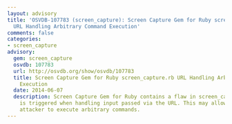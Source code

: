 ```yaml
---
layout: advisory
title: 'OSVDB-107783 (screen_capture): Screen Capture Gem for Ruby screen_capture.rb
  URL Handling Arbitrary Command Execution'
comments: false
categories:
- screen_capture
advisory:
  gem: screen_capture
  osvdb: 107783
  url: http://osvdb.org/show/osvdb/107783
  title: Screen Capture Gem for Ruby screen_capture.rb URL Handling Arbitrary Command
    Execution
  date: 2014-06-07
  description: Screen Capture Gem for Ruby contains a flaw in screen_capture.rb that
    is triggered when handling input passed via the URL. This may allow a context-dependent
    attacker to execute arbitrary commands.
---
```


